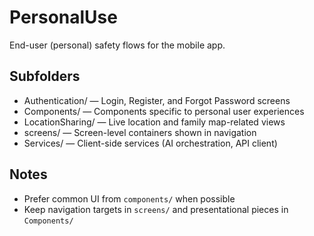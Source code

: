 # PersonalUse

End-user (personal) safety flows for the mobile app.

## Subfolders

- Authentication/ — Login, Register, and Forgot Password screens
- Components/ — Components specific to personal user experiences
- LocationSharing/ — Live location and family map-related views
- screens/ — Screen-level containers shown in navigation
- Services/ — Client-side services (AI orchestration, API client)

## Notes

- Prefer common UI from `components/` when possible
- Keep navigation targets in `screens/` and presentational pieces in `Components/`
